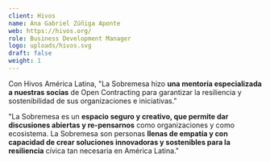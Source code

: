 ```yaml
---
client: Hivos
name: Ana Gabriel Zúñiga Aponte
web: https://hivos.org/
role: Business Development Manager
logo: uploads/hivos.svg
draft: false
weight: 1
---
```


Con Hivos América Latina, "La Sobremesa hizo **una mentoría especializada a nuestras socias** de Open Contracting para garantizar la resiliencia y sostenibilidad de sus organizaciones e iniciativas."

"La Sobremesa es un **espacio seguro y creativo, que permite dar discusiones abiertas y re-pensarnos** como organizaciones y como ecosistema. La Sobremesa son personas **llenas de empatía y con capacidad de crear soluciones innovadoras y sostenibles para la resiliencia** cívica tan necesaria en América Latina."